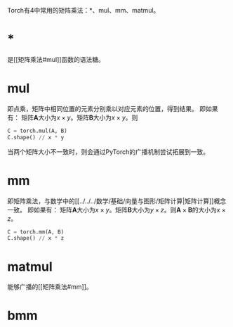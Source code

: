Torch有4中常用的矩阵乘法：\*、mul、mm、matmul。

# \*
是[[矩阵乘法#mul]]函数的语法糖。
# mul
即点乘，矩阵中相同位置的元素分别乘以对应元素的位置，得到结果。
即如果有：
矩阵$\mathbf{A}$大小为$x \times y$。矩阵$\mathbf{B}$大小为$x \times y$。则
```python
C = torch.mul(A, B)
C.shape() // x * y
```
当两个矩阵大小不一致时，则会通过PyTorch的广播机制尝试拓展到一致。

# mm
即矩阵乘法，与数学中的[[../../../数学/基础/向量与图形/矩阵计算|矩阵计算]]概念一致。
即如果有：
矩阵$\mathbf{A}$大小为$x \times y$。矩阵$\mathbf{B}$大小为$y \times z$。则$\mathbf{A} \times \mathbf{B}$的大小为$x \times z$。
```python
C = torch.mm(A, B)
C.shape() // x * z
```

# matmul
能够广播的[[矩阵乘法#mm]]。

# bmm
